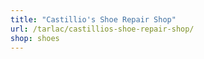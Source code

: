 ```yaml
---
title: "Castillio's Shoe Repair Shop"
url: /tarlac/castillios-shoe-repair-shop/
shop: shoes
---
```


